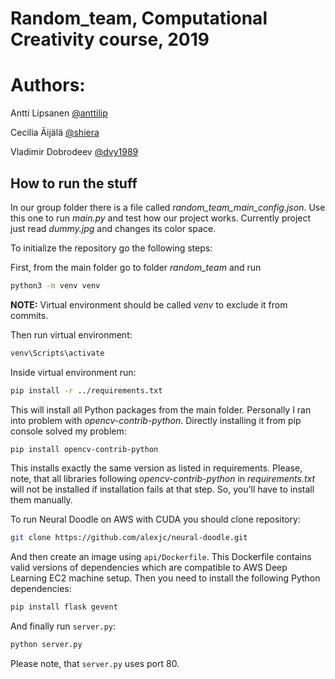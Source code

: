 # Random_team, Computational Creativity course, 2019

# Authors:

Antti Lipsanen [@anttilip](https://github.com/anttilip)

Cecilia Äijälä [@shiera](https://github.com/shiera)

Vladimir Dobrodeev [@dvy1989](https://github.com/dvy1989)


## How to run the stuff

In our group folder there is a file called *random_team_main_config.json*. 
Use this one to run *main.py* and test how our project works. Currently project
just read *dummy.jpg* and changes its color space.

To initialize the repository go the following steps:

First, from the main folder go to folder *random_team* and run

```bash
python3 -m venv venv
```

**NOTE:** Virtual environment should be called *venv* to exclude it from commits.

Then run virtual environment:

```bash
venv\Scripts\activate
```

Inside virtual environment run:

```bash
pip install -r ../requirements.txt
```

This will install all Python packages from the main folder. Personally I ran into
problem with *opencv-contrib-python*. Directly installing it 
from pip console solved my problem:

```bash
pip install opencv-contrib-python
```

This installs exactly the same version as listed in requirements. Please, note, that all libraries
following *opencv-contrib-python* in *requirements.txt* will not be installed
if installation fails at that step. So, you'll have to install them manually.

To run Neural Doodle on AWS with CUDA you should clone repository:

```bash
git clone https://github.com/alexjc/neural-doodle.git
```

And then create an image using `api/Dockerfile`. This Dockerfile contains valid versions of dependencies which are compatible to AWS Deep Learning EC2 machine setup. Then you need to install the following Python dependencies:

```bash
pip install flask gevent
```

And finally run `server.py`:

```bash
python server.py
```

Please note, that `server.py` uses port 80.